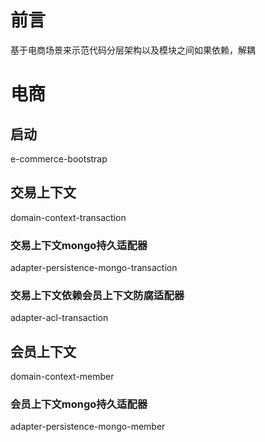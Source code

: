 # 前言
基于电商场景来示范代码分层架构以及模块之间如果依赖，解耦

# 电商
## 启动
e-commerce-bootstrap

## 交易上下文
domain-context-transaction
### 交易上下文mongo持久适配器
adapter-persistence-mongo-transaction
### 交易上下文依赖会员上下文防腐适配器
adapter-acl-transaction
## 会员上下文
domain-context-member
### 会员上下文mongo持久适配器
adapter-persistence-mongo-member



